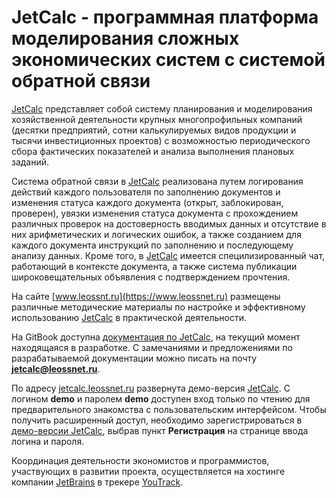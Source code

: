 # JetCalc - программная платформа моделирования сложных экономических систем с системой обратной связи

[JetCalc](https://www.leossnet.ru) представляет собой систему планирования и моделирования хозяйственной деятельности крупных многопрофильных компаний (десятки предприятий, сотни калькулируемых видов продукции и тысячи инвестиционных проектов) с возможностью периодического сбора фактических показателей и анализа выполнения плановых заданий. 

Система обратной связи в [JetCalc](https://www.leossnt.ru) реализована путем  логирования действий каждого пользователя по заполнению  документов и изменения статуса каждого документа (открыт, заблокирован, проверен), увязки изменения статуса документа с прохождением различных проверок на достоверность вводимых данных и отсутствие в них арифметических и логических ошибок, а также созданием для каждого документа инструкций по заполнению и последующему анализу данных. Кроме того, в [JetCalc](https://www.leossnt.ru) имеется специлизированный чат, работающий в контексте документа, а также система публикации широковещательных объявления с подтверждением прочтения. 

На сайте [www.leossnt.ru](https://www.leossnet.ru) размещены различные методические материалы по настройке и эффективному использованию [JetCalc](https://www.leossnet.ru) в практической деятельности. 

На GitBook доступна [документация по JetCalc](https://leossnet.gitbooks.io/nachalo-raboti-v-jetcalc), на текущий момент находящаяся в разработке. С замечаниями и предложениями по разрабатываемой документации можно писать на почту **jetcalc@leossnet.ru**. 

По адресу [jetcalc.leossnet.ru](https://jetcalc.leossnet.ru) развернута демо-версия [JetCalc](https://www.leossnet.ru). С логином  **demo** и паролем **demo** доступен вход только по чтению для предварительного знакомства с пользовательским интерфейсом. Чтобы получить расширенный доступ, необходимо зарегистрироваться в [демо-версии JetCalc](https://jetcalc.leossnet.ru), выбрав пункт **Регистрация** на странице ввода логина и пароля.

Координация деятельности экономистов и программистов, участвующих в развитии проекта, осуществляется на хостинге компании [JetBrains](https://www.jetbrains.com/) в трекере [YouTrack](https://leossnet.myjetbrains.com/youtrack/issues). 